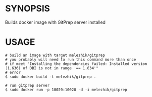 # SYNOPSIS

Builds docker image with GitPrep server installed


# USAGE

    # build an image with target melezhik/gitprep
    # you probably will need to run this command more than once
    # if meet "Installing the dependencies failed: Installed version (1.636) of DBI is not in range '== 1.634'"
    # error
    $ sudo docker build -t melezhik/gitprep .

    # run gitprep server
    $ sudo docker run -p 10020:10020 -d -i melezhik/gitprep

